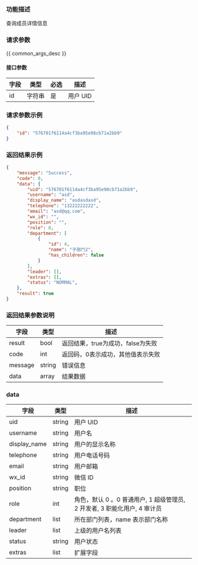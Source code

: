 ### 功能描述

查询成员详情信息

### 请求参数

{{ common_args_desc }}


#### 接口参数

| 字段      |  类型      | 必选   |  描述      |
|-----------|------------|--------|------------|
| id | 字符串 | 是 | 用户 UID |

### 请求参数示例


``` json
{
    "id": "576701f6114a4cf3ba95e98cb71a2bb9"
}
```

### 返回结果示例

```json
{
    "message": "Success",
    "code": 0,
    "data": {
        "uid": "576701f6114a4cf3ba95e98cb71a2bb9",
        "username": "asd",
        "display_name": "asdasdasd",
        "telephone": "13222222222",
        "email": "asd@qq.com",
        "wx_id": "",
        "position": "",
        "role": 0,
        "department": [
            {
                "id": 4,
                "name": "子部门2",
                "has_children": false
            }
        ],
        "leader": [],
        "extras": [],
        "status": "NORMAL",
    },
    "result": true
}
```

### 返回结果参数说明

| 字段      | 类型      | 描述      |
|-----------|-----------|-----------|
|result| bool | 返回结果，true为成功，false为失败 |
|code|int|返回码，0表示成功，其他值表示失败|
|message|string|错误信息
|data| array| 结果数据 |

### data
| 字段      | 类型      | 描述      |
|-----------|-----------|-----------|
|uid| string| 用户 UID |
|username| string| 用户名 |
|display_name| string| 用户的显示名称 |
|telephone| string| 用户电话号码 |
|email| string| 用户邮箱 |
|wx_id| string| 微信 ID |
|position| string| 职位 |
|role|int| 角色，默认 0 。0 普通用户, 1 超级管理员, 2 开发者, 3 职能化用户, 4 审计员|
|department| list| 所在部门列表，name 表示部门名称 |
|leader| list| 上级的用户名列表|
|status| string| 用户状态 |
|extras| list| 扩展字段 |
